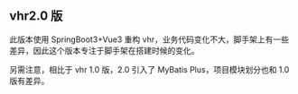 ## vhr2.0 版

此版本使用 SpringBoot3+Vue3 重构 vhr，业务代码变化不大，脚手架上有一些差异，因此这个版本专注于脚手架在搭建时候的变化。

另需注意，相比于 vhr 1.0 版，2.0 引入了 MyBatis Plus，项目模块划分也和 1.0 版有差异。
